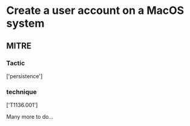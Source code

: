 # Create a user account on a MacOS system

## MITRE

### Tactic
['persistence']

### technique
['T1136.001']

Many more to do...

